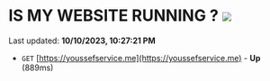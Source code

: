 # IS MY WEBSITE RUNNING ? [![](https://img.shields.io/static/v1?label=Sponsor&message=%E2%9D%A4&logo=GitHub&color=%23fe8e86)](https://github.com/sponsors/<username>)

Last updated: **10/10/2023, 10:27:21 PM**

- `GET` [https://youssefservice.me](https://youssefservice.me) - **Up** (889ms)
